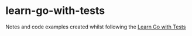 # learn-go-with-tests

Notes and code examples created whilst following the [Learn Go with Tests](https://quii.gitbook.io/learn-go-with-tests/) 

